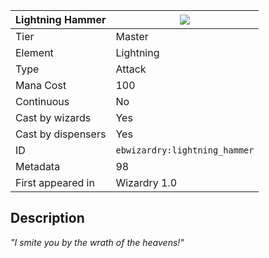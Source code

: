 | Lightning Hammer |![](https://github.com/Electroblob77/Wizardry/blob/1.12.2/src/main/resources/assets/ebwizardry/textures/spells/lightning_hammer.png)|
|---|---|
| Tier | Master |
| Element | Lightning |
| Type | Attack |
| Mana Cost | 100 |
| Continuous | No |
| Cast by wizards | Yes |
| Cast by dispensers | Yes |
| ID | `ebwizardry:lightning_hammer` |
| Metadata | 98 |
| First appeared in | Wizardry 1.0 |
## Description
_"I smite you by the wrath of the heavens!"_